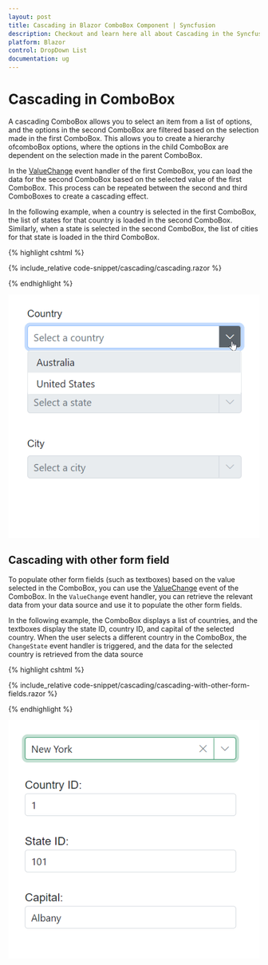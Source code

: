 ```yaml
---
layout: post
title: Cascading in Blazor ComboBox Component | Syncfusion
description: Checkout and learn here all about Cascading in the Syncfusion Blazor ComboBox component and much more.
platform: Blazor
control: DropDown List
documentation: ug
---
```


# Cascading in ComboBox

A cascading ComboBox allows you to select an item from a list of options, and the options in the second ComboBox are filtered based on the selection made in the first ComboBox. This allows you to create a hierarchy ofcomboBox options, where the options in the child ComboBox are dependent on the selection made in the parent ComboBox.

In the [ValueChange](https://help.syncfusion.com/cr/blazor/Syncfusion.Blazor.DropDowns.ComboBoxEvents-2.html#Syncfusion_Blazor_DropDowns_ComboBoxEvents_2_ValueChange) event handler of the first ComboBox, you can load the data for the second ComboBox based on the selected value of the first ComboBox. This process can be repeated between the second and third ComboBoxes to create a cascading effect.

In the following example, when a country is selected in the first ComboBox, the list of states for that country is loaded in the second ComboBox. Similarly, when a state is selected in the second ComboBox, the list of cities for that state is loaded in the third ComboBox.

{% highlight cshtml %}

{% include_relative code-snippet/cascading/cascading.razor %}

{% endhighlight %}

![Cascading in Blazor ComboBox](./images/cascading/blazor_combobox_cascading.gif)

## Cascading with other form field 

To populate other form fields (such as textboxes) based on the value selected in the ComboBox, you can use the [ValueChange](https://help.syncfusion.com/cr/blazor/Syncfusion.Blazor.DropDowns.ComboBoxEvents-2.html#Syncfusion_Blazor_DropDowns_ComboBoxEvents_2_ValueChange) event of the ComboBox. In the `ValueChange` event handler, you can retrieve the relevant data from your data source and use it to populate the other form fields.

In the following example, the ComboBox displays a list of countries, and the textboxes display the state ID, country ID, and capital of the selected country. When the user selects a different country in the ComboBox, the `ChangeState` event handler is triggered, and the data for the selected country is retrieved from the data source

{% highlight cshtml %}

{% include_relative code-snippet/cascading/cascading-with-other-form-fields.razor %}

{% endhighlight %}

![Cascading with other form field in Blazor ComboBox](./images/cascading/blazor_combobox_cascading-with-other-form-field.png)